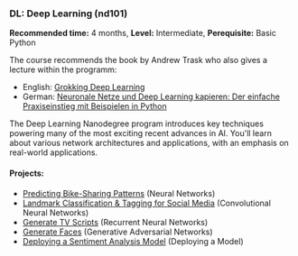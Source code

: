 ### DL: Deep Learning (nd101)
__Recommended time:__ 4 months, __Level:__ Intermediate, __Perequisite:__ Basic Python

The course recommends the book by Andrew Trask who also gives a lecture within the programm:
* English: [Grokking Deep Learning](https://amzn.to/3qqyD3R)
* German: [Neuronale Netze und Deep Learning kapieren: Der einfache Praxiseinstieg mit Beispielen in Python](https://amzn.to/3jf0Clt)


The Deep Learning Nanodegree program introduces key techniques powering many of the most exciting recent advances in AI. You'll learn about various network architectures and applications, with an emphasis on real-world applications.


#### Projects:
* [Predicting Bike-Sharing Patterns](DL/Predicting%20Bike-Sharing%20Patterns) (Neural Networks)
* [Landmark Classification & Tagging for Social Media](DL/Landmark%20Classification%20%26%20Tagging%20for%20Social%20Media) (Convolutional Neural Networks)
* [Generate TV Scripts](DL/Generate%20TV%20Scripts) (Recurrent Neural Networks)
* [Generate Faces](DL/Generate%20Faces) (Generative Adversarial Networks)
* [Deploying a Sentiment Analysis Model](DL/Deploying%20a%20Sentiment%20Analysis%20Model) (Deploying a Model)
